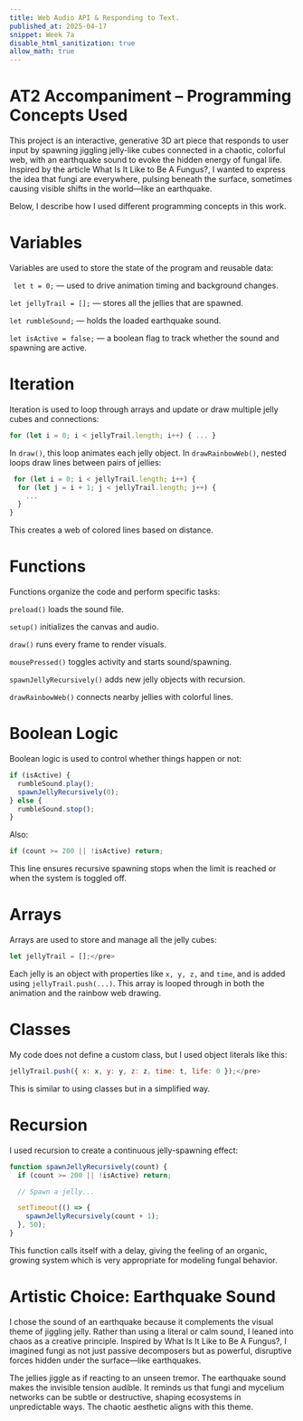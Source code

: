 ```yaml
---
title: Web Audio API & Responding to Text.
published_at: 2025-04-17
snippet: Week 7a
disable_html_sanitization: true
allow_math: true
---
```


# AT2 Accompaniment – Programming Concepts Used

This project is an interactive, generative 3D art piece that responds to user input by spawning jiggling jelly-like cubes connected in a chaotic, colorful web, with an earthquake sound to evoke the hidden energy of fungal life. Inspired by the article What Is It Like to Be A Fungus?, I wanted to express the idea that fungi are everywhere, pulsing beneath the surface, sometimes causing visible shifts in the world—like an earthquake.

Below, I describe how I used different programming concepts in this work.

# Variables

Variables are used to store the state of the program and reusable data:

` let t = 0;` — used to drive animation timing and background changes.

`let jellyTrail = [];` — stores all the jellies that are spawned.

`let rumbleSound;` — holds the loaded earthquake sound.

`let isActive = false;` — a boolean flag to track whether the sound and spawning are active.

# Iteration

Iteration is used to loop through arrays and update or draw multiple jelly cubes and connections:

```js
for (let i = 0; i < jellyTrail.length; i++) { ... }
```

In `draw()`, this loop animates each jelly object.
In `drawRainbowWeb()`, nested loops draw lines between pairs of jellies:

```js
 for (let i = 0; i < jellyTrail.length; i++) {
  for (let j = i + 1; j < jellyTrail.length; j++) {
    ...
  }
}
```

This creates a web of colored lines based on distance.

# Functions

Functions organize the code and perform specific tasks:

`preload()` loads the sound file.

`setup()` initializes the canvas and audio.

`draw()` runs every frame to render visuals.

`mousePressed()` toggles activity and starts sound/spawning.

`spawnJellyRecursively()` adds new jelly objects with recursion.

`drawRainbowWeb()` connects nearby jellies with colorful lines.

# Boolean Logic

Boolean logic is used to control whether things happen or not:

```js
if (isActive) {
  rumbleSound.play();
  spawnJellyRecursively(0);
} else {
  rumbleSound.stop();
}
```

Also:

```js
if (count >= 200 || !isActive) return;
```

This line ensures recursive spawning stops when the limit is reached or when the system is toggled off.

# Arrays

Arrays are used to store and manage all the jelly cubes:

```js
let jellyTrail = [];</pre>
```

Each jelly is an object with properties like `x, y, z,` and `time`, and is added using `jellyTrail.push(...)`.
This array is looped through in both the animation and the rainbow web drawing.

# Classes

My code does not define a custom class, but I used object literals like this:

```js
jellyTrail.push({ x: x, y: y, z: z, time: t, life: 0 });</pre>
```

This is similar to using classes but in a simplified way.

# Recursion

I used recursion to create a continuous jelly-spawning effect:

```js
function spawnJellyRecursively(count) {
  if (count >= 200 || !isActive) return;

  // Spawn a jelly...

  setTimeout(() => {
    spawnJellyRecursively(count + 1);
  }, 50);
}
```

This function calls itself with a delay, giving the feeling of an organic, growing system which is very appropriate for modeling fungal behavior.

# Artistic Choice: Earthquake Sound

I chose the sound of an earthquake because it complements the visual theme of jiggling jelly. Rather than using a literal or calm sound, I leaned into chaos as a creative principle. Inspired by What Is It Like to Be A Fungus?, I imagined fungi as not just passive decomposers but as powerful, disruptive forces hidden under the surface—like earthquakes.

The jellies jiggle as if reacting to an unseen tremor. The earthquake sound makes the invisible tension audible. It reminds us that fungi and mycelium networks can be subtle or destructive, shaping ecosystems in unpredictable ways. The chaotic aesthetic aligns with this theme.
